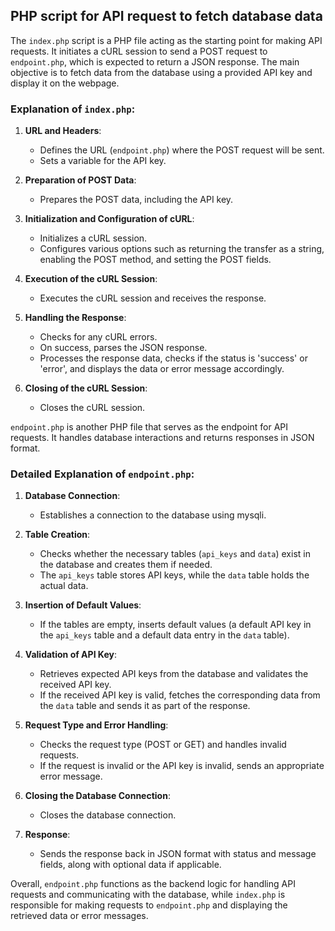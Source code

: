 ## PHP script for API request to fetch database data

<p>The <code>index.php</code> script is a PHP file acting as the starting point for making API requests. It initiates a cURL session to send a POST request to <code>endpoint.php</code>, which is expected to return a JSON response. The main objective is to fetch data from the database using a provided API key and display it on the webpage.</p>
<h3>Explanation of <code>index.php</code>:</h3>
<ol>
<li>
<p><strong>URL and Headers</strong>:</p>
<ul>
<li>Defines the URL (<code>endpoint.php</code>) where the POST request will be sent.</li>
<li>Sets a variable for the API key.</li>
</ul>
</li>
<li>
<p><strong>Preparation of POST Data</strong>:</p>
<ul>
<li>Prepares the POST data, including the API key.</li>
</ul>
</li>
<li>
<p><strong>Initialization and Configuration of cURL</strong>:</p>
<ul>
<li>Initializes a cURL session.</li>
<li>Configures various options such as returning the transfer as a string, enabling the POST method, and setting the POST fields.</li>
</ul>
</li>
<li>
<p><strong>Execution of the cURL Session</strong>:</p>
<ul>
<li>Executes the cURL session and receives the response.</li>
</ul>
</li>
<li>
<p><strong>Handling the Response</strong>:</p>
<ul>
<li>Checks for any cURL errors.</li>
<li>On success, parses the JSON response.</li>
<li>Processes the response data, checks if the status is 'success' or 'error', and displays the data or error message accordingly.</li>
</ul>
</li>
<li>
<p><strong>Closing of the cURL Session</strong>:</p>
<ul>
<li>Closes the cURL session.</li>
</ul>
</li>
</ol>
<p><code>endpoint.php</code> is another PHP file that serves as the endpoint for API requests. It handles database interactions and returns responses in JSON format.</p>
<h3>Detailed Explanation of <code>endpoint.php</code>:</h3>
<ol>
<li>
<p><strong>Database Connection</strong>:</p>
<ul>
<li>Establishes a connection to the database using mysqli.</li>
</ul>
</li>
<li>
<p><strong>Table Creation</strong>:</p>
<ul>
<li>Checks whether the necessary tables (<code>api_keys</code> and <code>data</code>) exist in the database and creates them if needed.</li>
<li>The <code>api_keys</code> table stores API keys, while the <code>data</code> table holds the actual data.</li>
</ul>
</li>
<li>
<p><strong>Insertion of Default Values</strong>:</p>
<ul>
<li>If the tables are empty, inserts default values (a default API key in the <code>api_keys</code> table and a default data entry in the <code>data</code> table).</li>
</ul>
</li>
<li>
<p><strong>Validation of API Key</strong>:</p>
<ul>
<li>Retrieves expected API keys from the database and validates the received API key.</li>
<li>If the received API key is valid, fetches the corresponding data from the <code>data</code> table and sends it as part of the response.</li>
</ul>
</li>
<li>
<p><strong>Request Type and Error Handling</strong>:</p>
<ul>
<li>Checks the request type (POST or GET) and handles invalid requests.</li>
<li>If the request is invalid or the API key is invalid, sends an appropriate error message.</li>
</ul>
</li>
<li>
<p><strong>Closing the Database Connection</strong>:</p>
<ul>
<li>Closes the database connection.</li>
</ul>
</li>
<li>
<p><strong>Response</strong>:</p>
<ul>
<li>Sends the response back in JSON format with status and message fields, along with optional data if applicable.</li>
</ul>
</li>
</ol>
<p>Overall, <code>endpoint.php</code> functions as the backend logic for handling API requests and communicating with the database, while <code>index.php</code> is responsible for making requests to <code>endpoint.php</code> and displaying the retrieved data or error messages.</p>
